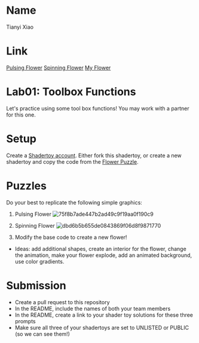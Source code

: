 # Name
  Tianyi Xiao
# Link
  [Pulsing Flower](https://www.shadertoy.com/view/mlSfDt)
  [Spinning Flower](https://www.shadertoy.com/view/dlBBDd)
  [My Flower](https://www.shadertoy.com/view/ctjfDt)

# Lab01: Toolbox Functions

Let's practice using some tool box functions! You may work with a partner for this one.

# Setup 

Create a [Shadertoy account](https://www.shadertoy.com/). Either fork this shadertoy, or create a new shadertoy and copy the code from the [Flower Puzzle](https://www.shadertoy.com/view/NsVBzy).

# Puzzles

Do your best to replicate the following simple graphics:

1. Pulsing Flower
![75f8b7ade447b2ad49c9f19aa0f190c9](https://user-images.githubusercontent.com/1758825/133500768-45b053c2-1885-4108-84a8-4cbf3f10318d.gif)

2. Spinning Flower
![dbd6b5b655de0843869f06d8f9871770](https://user-images.githubusercontent.com/1758825/133485625-8385c7ca-6015-4809-b8ad-3311df071889.gif)

3. Modify the base code to create a new flower!
- Ideas: add additional shapes, create an interior for the flower, change the animation, make your flower explode, add an animated background, use color gradients.

# Submission
- Create a pull request to this repository
- In the README, include the names of both your team members
- In the README, create a link to your shader toy solutions for these three prompts
- Make sure all three of your shadertoys are set to UNLISTED or PUBLIC (so we can see them!)
